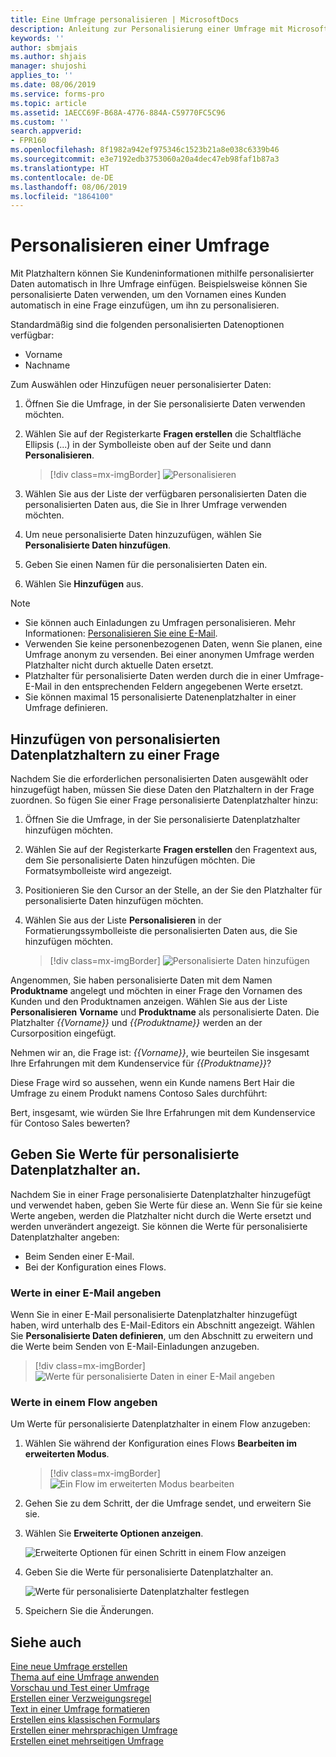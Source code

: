 ```yaml
---
title: Eine Umfrage personalisieren | MicrosoftDocs
description: Anleitung zur Personalisierung einer Umfrage mit Microsoft Forms Pro.
keywords: ''
author: sbmjais
ms.author: shjais
manager: shujoshi
applies_to: ''
ms.date: 08/06/2019
ms.service: forms-pro
ms.topic: article
ms.assetid: 1AECC69F-B68A-4776-884A-C59770FC5C96
ms.custom: ''
search.appverid:
- FPR160
ms.openlocfilehash: 8f1982a942ef975346c1523b21a8e038c6339b46
ms.sourcegitcommit: e3e7192edb3753060a20a4dec47eb98faf1b87a3
ms.translationtype: HT
ms.contentlocale: de-DE
ms.lasthandoff: 08/06/2019
ms.locfileid: "1864100"
---
```

# <a name="personalize-a-survey"></a>Personalisieren einer Umfrage

Mit Platzhaltern können Sie Kundeninformationen mithilfe personalisierter Daten automatisch in Ihre Umfrage einfügen. Beispielsweise können Sie personalisierte Daten verwenden, um den Vornamen eines Kunden automatisch in eine Frage einzufügen, um ihn zu personalisieren.

Standardmäßig sind die folgenden personalisierten Datenoptionen verfügbar:

- Vorname
- Nachname

Zum Auswählen oder Hinzufügen neuer personalisierter Daten:

1.  Öffnen Sie die Umfrage, in der Sie personalisierte Daten verwenden möchten.

2.  Wählen Sie auf der Registerkarte **Fragen erstellen** die Schaltfläche Ellipsis (...) in der Symbolleiste oben auf der Seite und dann **Personalisieren**.

    > [!div class=mx-imgBorder]
    > ![Personalisieren](media/custom-data-button.png "Personalisieren")

3.  Wählen Sie aus der Liste der verfügbaren personalisierten Daten die personalisierten Daten aus, die Sie in Ihrer Umfrage verwenden möchten.

4.  Um neue personalisierte Daten hinzuzufügen, wählen Sie **Personalisierte Daten hinzufügen**.

5.  Geben Sie einen Namen für die personalisierten Daten ein.

6.  Wählen Sie **Hinzufügen** aus.

> [!NOTE]
> - Sie können auch Einladungen zu Umfragen personalisieren. Mehr Informationen: [Personalisieren Sie eine E-Mail](send-survey-email.md#personalize-an-email).
> - Verwenden Sie keine personenbezogenen Daten, wenn Sie planen, eine Umfrage anonym zu versenden. Bei einer anonymen Umfrage werden Platzhalter nicht durch aktuelle Daten ersetzt.
> - Platzhalter für personalisierte Daten werden durch die in einer Umfrage-E-Mail in den entsprechenden Feldern angegebenen Werte ersetzt.
> - Sie können maximal 15 personalisierte Datenenplatzhalter in einer Umfrage definieren.

## <a name="add-personalized-data-placeholders-to-a-question"></a>Hinzufügen von personalisierten Datenplatzhaltern zu einer Frage

Nachdem Sie die erforderlichen personalisierten Daten ausgewählt oder hinzugefügt haben, müssen Sie diese Daten den Platzhaltern in der Frage zuordnen. So fügen Sie einer Frage personalisierte Datenplatzhalter hinzu:

1.  Öffnen Sie die Umfrage, in der Sie personalisierte Datenplatzhalter hinzufügen möchten.

2.  Wählen Sie auf der Registerkarte **Fragen erstellen** den Fragentext aus, dem Sie personalisierte Daten hinzufügen möchten. Die Formatsymbolleiste wird angezeigt.

3.  Positionieren Sie den Cursor an der Stelle, an der Sie den Platzhalter für personalisierte Daten hinzufügen möchten.

4.  Wählen Sie aus der Liste **Personalisieren** in der Formatierungssymbolleiste die personalisierten Daten aus, die Sie hinzufügen möchten. 

    > [!div class=mx-imgBorder]
    > ![Personalisierte Daten hinzufügen](media/add-pipe-data.png "Personalisierte Daten hinzufügen")

Angenommen, Sie haben personalisierte Daten mit dem Namen **Produktname** angelegt und möchten in einer Frage den Vornamen des Kunden und den Produktnamen anzeigen. Wählen Sie aus der Liste **Personalisieren** **Vorname** und **Produktname** als personalisierte Daten. Die Platzhalter *{{Vorname}}* und *{{Produktname}}* werden an der Cursorposition eingefügt.

Nehmen wir an, die Frage ist: *{{Vorname}}*, wie beurteilen Sie insgesamt Ihre Erfahrungen mit dem Kundenservice für *{{Produktname}}*?

Diese Frage wird so aussehen, wenn ein Kunde namens Bert Hair die Umfrage zu einem Produkt namens Contoso Sales durchführt:

Bert, insgesamt, wie würden Sie Ihre Erfahrungen mit dem Kundenservice für Contoso Sales bewerten?

## <a name="specify-values-for-personalized-data-placeholders"></a>Geben Sie Werte für personalisierte Datenplatzhalter an.

Nachdem Sie in einer Frage personalisierte Datenplatzhalter hinzugefügt und verwendet haben, geben Sie Werte für diese an. Wenn Sie für sie keine Werte angeben, werden die Platzhalter nicht durch die Werte ersetzt und werden unverändert angezeigt. Sie können die Werte für personalisierte Datenplatzhalter angeben: 

- Beim Senden einer E-Mail.
- Bei der Konfiguration eines Flows.

### <a name="specify-values-in-an-email"></a>Werte in einer E-Mail angeben

Wenn Sie in einer E-Mail personalisierte Datenplatzhalter hinzugefügt haben, wird unterhalb des E-Mail-Editors ein Abschnitt angezeigt. Wählen Sie **Personalisierte Daten definieren**, um den Abschnitt zu erweitern und die Werte beim Senden von E-Mail-Einladungen anzugeben.

> [!div class=mx-imgBorder]
> ![Werte für personalisierte Daten in einer E-Mail angeben](media/custom-data-values.png "Werte für personalisierte Daten in einer E-Mail angeben")

### <a name="specify-values-in-a-flow"></a>Werte in einem Flow angeben

Um Werte für personalisierte Datenplatzhalter in einem Flow anzugeben:

1.  Wählen Sie während der Konfiguration eines Flows **Bearbeiten im erweiterten Modus**.

    > [!div class=mx-imgBorder]
    > ![Ein Flow im erweiterten Modus bearbeiten](media/flow-advanced-mode.png "Ein Flow im erweiterten Modus bearbeiten")

2.  Gehen Sie zu dem Schritt, der die Umfrage sendet, und erweitern Sie sie.

3.  Wählen Sie **Erweiterte Optionen anzeigen**.

    ![Erweiterte Optionen für einen Schritt in einem Flow anzeigen](media/flow-step-advanced-options-button.png "Erweiterte Optionen für einen Schritt in einem Flow anzeigen")

4.  Geben Sie die Werte für personalisierte Datenplatzhalter an.

    ![Werte für personalisierte Datenplatzhalter festlegen](media/flow-step-advanced-options.png "Werte für personalisierte Datenplatzhalter festlegen")

5.  Speichern Sie die Änderungen. 

## <a name="see-also"></a>Siehe auch

[Eine neue Umfrage erstellen](create-new-survey.md)<br>
[Thema auf eine Umfrage anwenden](apply-theme.md)<br>
[Vorschau und Test einer Umfrage](preview-test-survey.md)<br>
[Erstellen einer Verzweigungsregel](create-branching-rule.md)<br>
[Text in einer Umfrage formatieren](survey-text-format.md)<br>
[Erstellen eins klassischen Formulars](create-classic-form.md)<br>
[Erstellen einer mehrsprachigen Umfrage](create-multilingual-survey.md)<br>
[Erstellen einet mehrseitigen Umfrage](create-multipage-survey.md)
